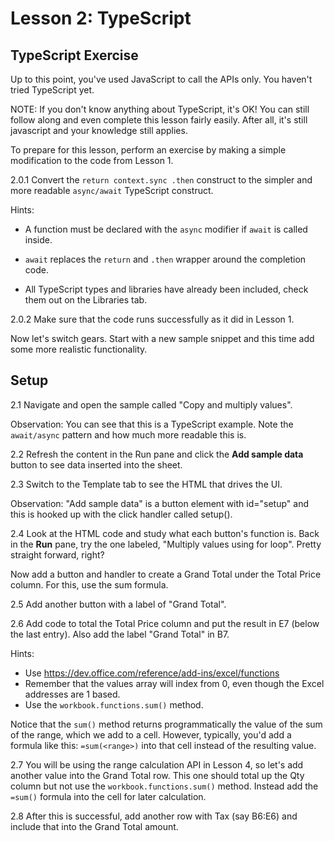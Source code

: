 # Lesson 2: TypeScript


## TypeScript Exercise

Up to this point, you've used JavaScript to call the APIs only. You haven't
tried TypeScript yet. 

NOTE: If you don't know anything about TypeScript, it's OK! You can still follow along and even complete this lesson fairly easily. After all, it's still javascript and your knowledge still applies.

To prepare for this lesson, perform an exercise by making a simple modification to the code from Lesson 1.

2.0.1 Convert the ```return context.sync .then``` construct to the simpler and more readable ```async/await``` TypeScript construct.

Hints:

- A function must be declared with the ```async``` modifier if ```await``` is called inside.

- ```await``` replaces the ```return``` and ```.then``` wrapper around the completion code.

- All TypeScript types and libraries have already been included, check them out on the Libraries tab.

2.0.2 Make sure that the code runs successfully as it did in Lesson 1.

Now let's switch gears. Start with a new sample snippet and this time add some more realistic functionality.

## Setup

2.1 Navigate and open the sample called "Copy and multiply values".

Observation: You can see that this is a TypeScript example. Note the ```await/async``` pattern and how much more readable this is.

2.2 Refresh the content in the Run pane and click the **Add sample data** button to see data inserted into the sheet.

2.3 Switch to the Template tab to see the HTML that drives the UI.

Observation: "Add sample data" is a button element with id="setup" and this is hooked up with the click handler called setup().

2.4 Look at the HTML code and study what each button's function is. Back in the **Run** pane, try the one labeled, "Multiply values using for loop". Pretty straight forward, right?

Now add a button and handler to create a Grand Total under the Total Price column. For this, use the sum formula.

2.5 Add another button with a label of "Grand Total".

2.6 Add code to total the Total Price column and put the result in E7 (below the last entry). Also add the label "Grand Total" in B7.

Hints:

- Use https://dev.office.com/reference/add-ins/excel/functions
- Remember that the values array will index from 0, even though the Excel
addresses are 1 based.
- Use the ```workbook.functions.sum()``` method.

Notice that the ```sum()``` method returns programmatically the value of the sum of the range, which we add to a cell. However, typically, you'd add a formula like this: ``` =sum(<range>) ``` into that cell instead of the resulting value.

2.7 You will be using the range calculation API in Lesson 4, so let's add another value into the Grand Total row. This one should total up the Qty column but not use the ```workbook.functions.sum()``` method. Instead add the ```=sum()``` formula into the cell for later calculation.

2.8 After this is successful, add another row with Tax (say B6:E6) and include that into the Grand Total amount.
